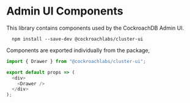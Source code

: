 # Admin UI Components

This library contains components used by the CockroachDB Admin UI. 

```
  npm install --save-dev @cockroachlabs/cluster-ui
```

Components are exported individually from the package,

```javascript
import { Drawer } from "@cockroachlabs/cluster-ui";

export default props => (
  <div>
    <Drawer />
  </div>
);
```
